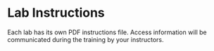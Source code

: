 # Lab Instructions
Each lab has its own PDF instructions file.
Access information will be communicated during the training by your instructors.
